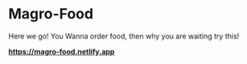 # Magro-Food
Here we go! You Wanna order food, then why you are waiting try this!

**https://magro-food.netlify.app**
